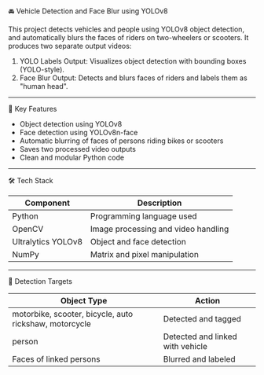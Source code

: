 🚘 Vehicle Detection and Face Blur using YOLOv8

This project detects vehicles and people using YOLOv8 object detection, and automatically blurs the faces of riders on two-wheelers or scooters. It produces two separate output videos:

1. YOLO Labels Output: Visualizes object detection with bounding boxes (YOLO-style).
2. Face Blur Output: Detects and blurs faces of riders and labels them as "human head".

---

📌 Key Features

- Object detection using YOLOv8
- Face detection using YOLOv8n-face
- Automatic blurring of faces of persons riding bikes or scooters
- Saves two processed video outputs
- Clean and modular Python code

---

🛠️ Tech Stack

| Component       | Description                        |
|----------------|------------------------------------|
| Python          | Programming language used         |
| OpenCV          | Image processing and video handling |
| Ultralytics YOLOv8 | Object and face detection     |
| NumPy           | Matrix and pixel manipulation      |

---

🎯 Detection Targets

| Object Type                                    | Action                       |
|------------------------------------------------|------------------------------|
| motorbike, scooter, bicycle, auto rickshaw, motorcycle | Detected and tagged     |
| person                                         | Detected and linked with vehicle |
| Faces of linked persons                        | Blurred and labeled          |
